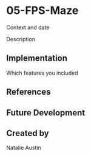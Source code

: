 # 05-FPS-Maze
Context and date

Description

## Implementation
Which features you included

## References

## Future Development

## Created by
Natalie Austin
